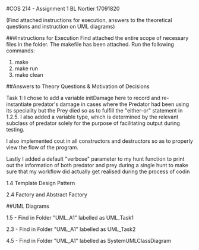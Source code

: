 #COS 214 - Assignment 1
   BL Nortier 17091820 

(Find attached instructions for execution,
 answers to the theoretical questions and instruction on UML diagrams)

###Instructions for Execution
Find attached the entire scope of necessary files in the folder. 
The makefile has been attached. Run the following commands:

1. make
2. make run
3. make clean

##Answers to Theory Questions & Motivation of Decisions

Task 1: I chose to add a variable initDamage here to record and re-instantiate predator's damage in cases where the 
Predator had been using its speciality but the Prey died so as to fulfill the "either-or" statement in 1.2.5. I also added a variable type, which is determined by the relevant subclass of predator solely for the purpose of facilitating output during testing.

I also implemented cout in all constructors and destructors so as to properly view the flow of the program.

Lastly I added a default "verbose" parameter to my hunt function to print out the information of both predator and prey 
during a single hunt to make sure that my workflow did actually get realised during the process of codin

1.4 Template Design Pattern

2.4 Factory and Abstract Factory 

##UML Diagrams

1.5 - Find in Folder "UML_A1" labelled as UML_Task1

2.3 - Find in Folder "UML_A1" labelled as UML_Task2

4.5 - Find in Folder "UML_A1" labelled as SystemUMLClassDiagram
 

